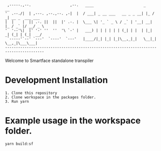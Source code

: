 
     ,-----.,--.                  ,--.   ____                       _    __                     
    '  .--./|  | ,---. ,--.,--. ,-|  |  / ___| _ __ ___   __ _ _ __| |_ / _| __ _  ___ ___    
    |  |    |  || .-. ||  ||  |' .-. |  \___ \| '_ ` _ \ / _` | '__| __| |_ / _` |/ __/ _ \  
    '  '--'\|  |' '-' ''  ''  '\ `-' |   ___) | | | | | | (_| | |  | |_|  _| (_| | (_|  __/ 
     `-----'`--' `---'  `----'  `---'   |____/|_| |_| |_|\__,_|_|   \__|_|  \__,_|\___\___| 
    ----------------------------------------------------------------------------------------

Welcome to Smartface standalone transpiler 

# Development Installation

    1. Clone this repository
    2. Clone workspace in the packages folder.
    3. Run yarn

# Example usage in the workspace folder.

  ```yarn build:sf```
